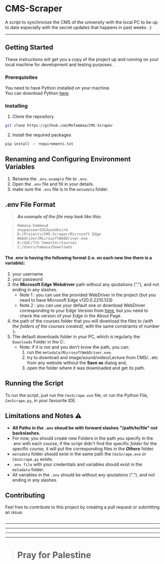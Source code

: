 # CMS-Scraper

A script to synchronize the CMS of the university with the local PC to be up to date especially with the secret updates that happens in past weeks. :)

---

## Getting Started

These instructions will get you a copy of the project up and running on your local machine for development and testing purposes.

### Prerequisites

You need to have Python installed on your machine.  
You can download Python [here](https://www.python.org/downloads/).

### Installing

1. Clone the repository

```bash
git clone https://github.com/MoTammaa/CMS-Scraper
```

2. Install the required packages

```bash
pip install -r requirements.txt
```

## Renaming and Configuring Environment Variables

1. Rename the `.env.example` file to `.env`.
2. Open the `.env` file and fill in your details.
3. make sure the `.env` file is in the `metadata` folder.

## .env File Format

> **_An example of the file may look like this:_**

> ```
> Hamasa.hammoud
> anypassword3&3youdesire
> D:/Projects/CMS-Scraper/Microsoft Edge Webdriver/MicrosoftWebDriver.exe
> D:/GUC/7th Semester/Courses
> C:/Users/hamasa/Downloads
> ```

#### The .env is having the following format (i.e. on each new line there is a variable):

1. your username
2. your password
3. the **Microsoft Edge Webdriver** path without any qoutations ("."), and not ending in any slashes.
   - Note 1 : you can use the provided WebDriver in the project (but you need to have Microsoft Edge v120.0.2210.133)
   - Note 2 : you can use your default one or download WebDriver corresponding to your Edge Version from [here](https://developer.microsoft.com/en-us/microsoft-edge/tools/webdriver/?form=MA13LH), but you need to check the version of your _Edge_ in the About Page.
4. the path of the courses folder that you will download the files to _(with the folders of the courses created)_, with the same constraints of number `3`.
5. The default downloads folder in your PC, which is regularly the `Downloads` Folder in the C:.
   - Note: if it is not and you don't know the path, you can:
     1. run the `metadata/MicrosoftWebDriver.exe`.
     2. try to download and image/sound/video/Lecture from CMS/...etc from any website without the **Save as** dialog and,
     3. open the folder where it was downloaded and get its path.

## Running the Script

To run the script, just run the `CmsScrape.exe` file, or run the Python File, `CmsScrape.py`, in your favourite IDE.

## Limitations and Notes ⚠️

- **All Paths in the `.env` shoud be with forward slashes "/path/to/file" not backslashes.**
- For now, you should create new Folders in the path you specify in the .env with each course, if the script didn't find the specific _folder_ for the specific _course_, it will put the corresponding files in the **_Others_** folder.
- `metadata` folder should exist in the same path the `CmsScrape.exe` or `CmsScrape.py` exists.
- `.env file` with your credentials and variables should exist in the `metadata` folder.
- All variables in the `.env` should be without any qoutations ("."), and not ending in any slashes.

## Contributing

Feel free to contribute to this project by creating a pull request or submitting an issue.

```

```

---

---

---

---

> # Pray for Palestine
